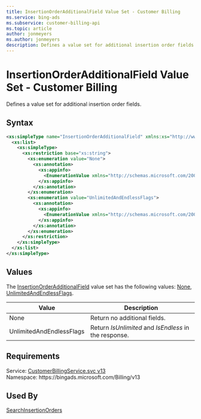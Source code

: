 ```yaml
---
title: InsertionOrderAdditionalField Value Set - Customer Billing
ms.service: bing-ads
ms.subservice: customer-billing-api
ms.topic: article
author: jonmeyers
ms.author: jonmeyers
description: Defines a value set for additional insertion order fields.
---
```

# InsertionOrderAdditionalField Value Set - Customer Billing
Defines a value set for additional insertion order fields.

## Syntax
```xml
<xs:simpleType name="InsertionOrderAdditionalField" xmlns:xs="http://www.w3.org/2001/XMLSchema">
  <xs:list>
    <xs:simpleType>
      <xs:restriction base="xs:string">
        <xs:enumeration value="None">
          <xs:annotation>
            <xs:appinfo>
              <EnumerationValue xmlns="http://schemas.microsoft.com/2003/10/Serialization/">0</EnumerationValue>
            </xs:appinfo>
          </xs:annotation>
        </xs:enumeration>
        <xs:enumeration value="UnlimitedAndEndlessFlags">
          <xs:annotation>
            <xs:appinfo>
              <EnumerationValue xmlns="http://schemas.microsoft.com/2003/10/Serialization/">1</EnumerationValue>
            </xs:appinfo>
          </xs:annotation>
        </xs:enumeration>
      </xs:restriction>
    </xs:simpleType>
  </xs:list>
</xs:simpleType>
```

## <a name="values"></a>Values

The [InsertionOrderAdditionalField](insertionorderadditionalfield.md) value set has the following values: [None](#none), [UnlimitedAndEndlessFlags](#unlimitedandendlessflags).

|Value|Description|
|-----------|---------------|
|<a name="none"></a>None|Return no additional fields.|
|<a name="unlimitedandendlessflags"></a>UnlimitedAndEndlessFlags|Return *IsUnlimited* and *IsEndless* in the response.|

## Requirements
Service: [CustomerBillingService.svc v13](https://clientcenter.api.bingads.microsoft.com/Api/Billing/v13/CustomerBillingService.svc)  
Namespace: https\://bingads.microsoft.com/Billing/v13  

## Used By
[SearchInsertionOrders](searchinsertionorders.md)  
